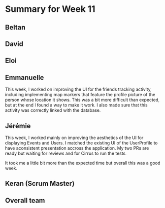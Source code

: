 # Summary for Week 11

## Beltan



## David



## Eloi 



## Emmanuelle

This week, I worked on improving the UI for the friends tracking activity, including implementing map markers that feature the profile picture of the person whose location it shows. This was a bit more difficult than expected, but at the end I found a way to make it work. I also made sure that this activity was correctly linked with the database.

## Jérémie 

This week, I worked mainly on improving the aesthetics of the UI for displaying Events and Users. I matched the existing UI of the UserProfile to have aconsistent presentation accross the application. My two PRs are ready but waiting for reviews and for Cirrus to run the tests.

It took me a little bit more than the expected time but overall this was a good week.



## Keran (Scrum Master)



## Overall team


